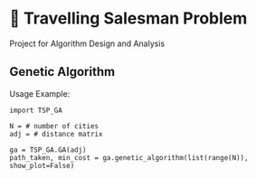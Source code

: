 # 📍 Travelling Salesman Problem

Project for Algorithm Design and Analysis

## Genetic Algorithm

Usage Example:

```
import TSP_GA

N = # number of cities
adj = # distance matrix

ga = TSP_GA.GA(adj)
path_taken, min_cost = ga.genetic_algorithm(list(range(N)), show_plot=False)
```
